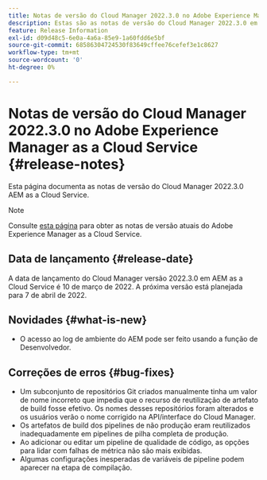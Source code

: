 ```yaml
---
title: Notas de versão do Cloud Manager 2022.3.0 no Adobe Experience Manager as a Cloud Service
description: Estas são as notas de versão do Cloud Manager 2022.3.0 em AEM as a Cloud Service.
feature: Release Information
exl-id: d09d48c5-6e0a-4a6a-85e9-1a60fdd6e5bf
source-git-commit: 68586304724530f83649cffee76cefef3e1c8627
workflow-type: tm+mt
source-wordcount: '0'
ht-degree: 0%

---
```


# Notas de versão do Cloud Manager 2022.3.0 no Adobe Experience Manager as a Cloud Service {#release-notes}

Esta página documenta as notas de versão do Cloud Manager 2022.3.0 AEM as a Cloud Service.

>[!NOTE]
>
>Consulte [esta página](/help/release-notes/release-notes-cloud/release-notes-current.md) para obter as notas de versão atuais do Adobe Experience Manager as a Cloud Service.

## Data de lançamento {#release-date}

A data de lançamento do Cloud Manager versão 2022.3.0 em AEM as a Cloud Service é 10 de março de 2022. A próxima versão está planejada para 7 de abril de 2022.

## Novidades {#what-is-new}

* O acesso ao log de ambiente do AEM pode ser feito usando a função de Desenvolvedor.

## Correções de erros {#bug-fixes}

* Um subconjunto de repositórios Git criados manualmente tinha um valor de nome incorreto que impedia que o recurso de reutilização de artefato de build fosse efetivo. Os nomes desses repositórios foram alterados e os usuários verão o nome corrigido na API/interface do Cloud Manager.
* Os artefatos de build dos pipelines de não produção eram reutilizados inadequadamente em pipelines de pilha completa de produção.
* Ao adicionar ou editar um pipeline de qualidade de código, as opções para lidar com falhas de métrica não são mais exibidas.
* Algumas configurações inesperadas de variáveis de pipeline podem aparecer na etapa de compilação.
